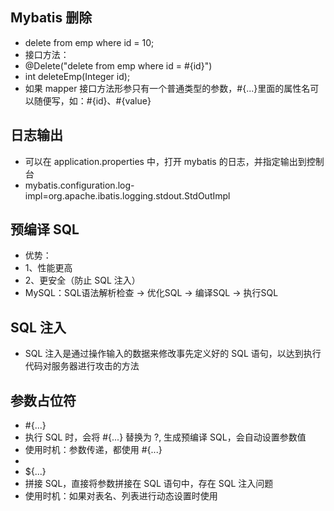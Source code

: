 ## Mybatis 删除
* delete from emp where id = 10;
* 接口方法：
* @Delete("delete from emp where id = #{id}")
* int deleteEmp(Integer id);
* 如果 mapper 接口方法形参只有一个普通类型的参数，#{...}里面的属性名可以随便写，如：#{id}、#{value}

## 日志输出
* 可以在 application.properties 中，打开 mybatis 的日志，并指定输出到控制台
* mybatis.configuration.log-impl=org.apache.ibatis.logging.stdout.StdOutImpl

## 预编译 SQL
* 优势：
* 1、性能更高
* 2、更安全（防止 SQL 注入）
* MySQL：SQL语法解析检查 -> 优化SQL -> 编译SQL -> 执行SQL

## SQL 注入
* SQL 注入是通过操作输入的数据来修改事先定义好的 SQL 语句，以达到执行代码对服务器进行攻击的方法

## 参数占位符
* #{...}
* 执行 SQL 时，会将 #{...} 替换为 ?, 生成预编译 SQL，会自动设置参数值
* 使用时机：参数传递，都使用 #{...}
* 
* ${...}
* 拼接 SQL，直接将参数拼接在 SQL 语句中，存在 SQL 注入问题
* 使用时机：如果对表名、列表进行动态设置时使用